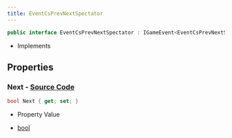 ```yaml
---
title: EventCsPrevNextSpectator
---
```


```csharp
public interface EventCsPrevNextSpectator : IGameEvent<EventCsPrevNextSpectator>
```

- Implements

## Properties

### **Next** - [Source Code](https://github.com/swiftly-solution/swiftlys2/blob/main/managed/src/SwiftlyS2.Generated/GameEvents/Interfaces/EventCsPrevNextSpectator.cs#L21)

```csharp
bool Next { get; set; }
```

- Property Value

- [bool](https://learn.microsoft.com/dotnet/api/system.boolean)

